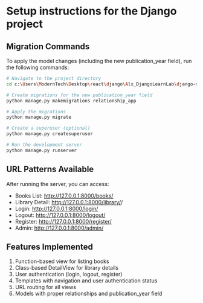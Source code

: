# Setup instructions for the Django project

## Migration Commands

To apply the model changes (including the new publication_year field), run the following commands:

```bash
# Navigate to the project directory
cd c:\Users\ModernTech\Desktop\react\django\Alx_DjangoLearnLab\django-models\LibraryProject

# Create migrations for the new publication_year field
python manage.py makemigrations relationship_app

# Apply the migrations
python manage.py migrate

# Create a superuser (optional)
python manage.py createsuperuser

# Run the development server
python manage.py runserver
```

## URL Patterns Available

After running the server, you can access:

- Books List: http://127.0.0.1:8000/books/
- Library Detail: http://127.0.0.1:8000/library/<id>/
- Login: http://127.0.0.1:8000/login/
- Logout: http://127.0.0.1:8000/logout/
- Register: http://127.0.0.1:8000/register/
- Admin: http://127.0.0.1:8000/admin/

## Features Implemented

1. Function-based view for listing books
2. Class-based DetailView for library details
3. User authentication (login, logout, register)
4. Templates with navigation and user authentication status
5. URL routing for all views
6. Models with proper relationships and publication_year field
